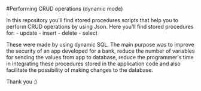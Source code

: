 #Performing CRUD operations (dynamic mode)

In this repository you'll find stored procedures scripts that help you to perform CRUD operations by using Json.
Here you'll find stored procedures for:
    - update
    - insert
    - delete
    - select

These were made by using dynamic SQL. The main purpose was to improve the security of an app developed for a bank, reduce the number of variables for sending the values from app to database, reduce the programmer's time in integrating these procedures stored in the application code and also facilitate the possibility of making changes to the database.


Thank you :) 